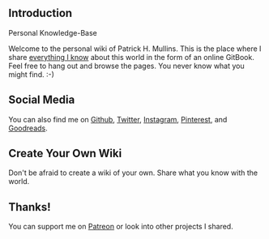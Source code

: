 ## Introduction
Personal Knowledge-Base

Welcome to the personal wiki of Patrick H. Mullins. This is the place where I share [everything I know](https://pmullins.gitbook.io/personal-wiki) about this world in the form of an online GitBook. Feel free to hang out and browse the pages. You never know what you might find. :-)

## Social Media

You can also find me on [Github](https://github.com/phmullins), [Twitter](https://twitter.com/phmullins), [Instagram](https://www.instagram.com/pmullins/), [Pinterest](https://www.pinterest.com/geektonium/), and [Goodreads](https://www.goodreads.com/pmullins).

## Create Your Own Wiki

Don't be afraid to create a wiki of your own. Share what you know with the world.

## Thanks!

You can support me on [Patreon](https://www.patreon.com/pmullins) or look into other projects I shared.
